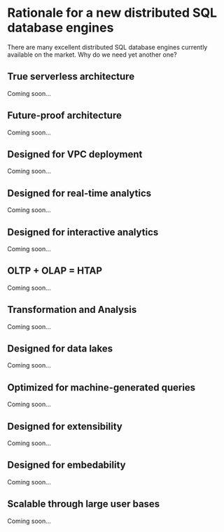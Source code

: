 # Rationale for a new distributed SQL database engines

There are many excellent distributed SQL database engines currently available on the market. Why do we need yet another one?

## True serverless architecture
Coming soon...

## Future-proof architecture
Coming soon...

## Designed for VPC deployment
Coming soon...

## Designed for real-time analytics
Coming soon...

## Designed for interactive analytics
Coming soon...

## OLTP + OLAP = HTAP
Coming soon...

## Transformation and Analysis
Coming soon...

## Designed for data lakes
Coming soon...

## Optimized for machine-generated queries
Coming soon...

## Designed for extensibility
Coming soon...

## Designed for embedability
Coming soon...

## Scalable through large user bases
Coming soon...
